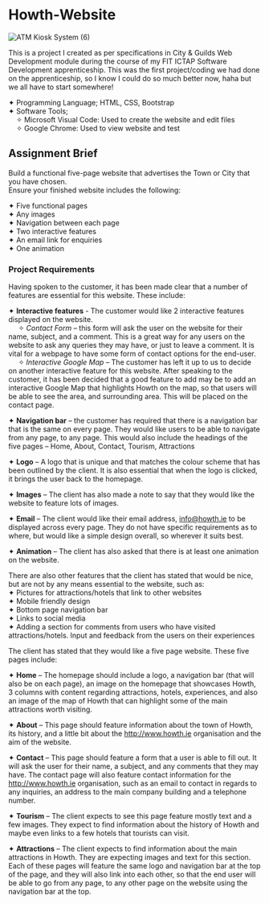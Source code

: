 # Howth-Website
![ATM Kiosk System (6)](https://user-images.githubusercontent.com/22479692/124028598-17d0c800-d9ec-11eb-9b6f-525d54e6baa3.png)

This is a project I created as per specifications in City & Guilds Web Development module during the course of my FIT ICTAP Software Development apprenticeship.
This was the first project/coding we had done on the apprenticeship, so I know I could do so much better now, haha but we all have to start somewhere!

 ✦ Programming Language; HTML, CSS, Bootstrap  
   ✦ Software Tools;  
    &nbsp;&nbsp;&nbsp;&nbsp;✧ Microsoft Visual Code: Used to create the website and edit files  
    &nbsp;&nbsp;&nbsp;&nbsp;✧ Google Chrome: Used to view website and test 
    
    
## Assignment Brief   
  
Build a functional five-page website that advertises the Town or City that you have chosen.  
Ensure your finished website includes the following:  
  
  ✦	Five functional pages  
  ✦	Any images  
  ✦	Navigation between each page  
  ✦	Two interactive features  
  ✦	An email link for enquiries  
  ✦	One animation  


### Project Requirements
Having spoken to the customer, it has been made clear that a number of 
features are essential for this website. These include:  
  
✦ **Interactive features** -
The customer would like 2 interactive features displayed on the 
website.   
&nbsp;&nbsp;&nbsp;&nbsp; ✧ *Contact Form* – this form will ask the user on the website for their 
name, subject, and a comment. This is a great way for any users on 
the website to ask any queries they may have, or just to leave a 
comment. It is vital for a webpage to have some form of contact 
options for the end-user.  
&nbsp;&nbsp;&nbsp;&nbsp; ✧ *Interactive Google Map* – The customer has left it up to us to 
decide on another interactive feature for this website. After speaking 
to the customer, it has been decided that a good feature to add may 
be to add an interactive Google Map that highlights Howth on the 
map, so that users will be able to see the area, and surrounding 
area. This will be placed on the contact page.

✦ **Navigation bar** – the customer has required that there is a 
navigation bar that is the same on every page. They would like users 
to be able to navigate from any page, to any page. This would also 
include the headings of the five pages – Home, About, Contact, 
Tourism, Attractions

✦ **Logo** – A logo that is unique and that matches the colour scheme 
that has been outlined by the client. It is also essential that when the 
logo is clicked, it brings the user back to the homepage. 

✦ **Images** – The client has also made a note to say that they would
like the website to feature lots of images.

✦ **Email** – The client would like their email address, info@howth.ie to 
be displayed across every page. They do not have specific 
requirements as to where, but would like a simple design overall, so 
wherever it suits best. 

✦ **Animation** – The client has also asked that there is at least one 
animation on the website.

  There are also other features that the client has stated that would be 
nice, but are not by any means essential to the website, such as:  
  ✦ Pictures for attractions/hotels that link to other websites  
  ✦ Mobile friendly design  
  ✦ Bottom page navigation bar  
  ✦ Links to social media  
  ✦ Adding a section for comments from users who have visited 
attractions/hotels. Input and feedback from the users on their 
experiences  
  
The client has stated that they would like a five page website. These five 
pages include:  
  
  ✦ **Home** – The homepage should include a logo, a navigation bar 
(that will also be on each page), an image on the homepage that 
showcases Howth, 3 columns with content regarding attractions, 
hotels, experiences, and also an image of the map of Howth that 
can highlight some of the main attractions worth visiting.  
  
  ✦ **About** – This page should feature information about the town of 
Howth, its history, and a little bit about the http://www.howth.ie
organisation and the aim of the website.  
  
  ✦ **Contact** – This page should feature a form that a user is able to fill 
out. It will ask the user for their name, a subject, and any 
comments that they may have. The contact page will also feature 
contact information for the http://www.howth.ie organisation, such 
as an email to contact in regards to any inquiries, an address to 
the main company building and a telephone number.   

  ✦ **Tourism** – The client expects to see this page feature mostly text 
and a few images. They expect to find information about the 
history of Howth and maybe even links to a few hotels that tourists 
can visit.  

  ✦ **Attractions** – The client expects to find information about the main 
attractions in Howth. They are expecting images and text for this 
section. 
Each of these pages will feature the same logo and navigation bar at the 
top of the page, and they will also link into each other, so that the end 
user will be able to go from any page, to any other page on the website 
using the navigation bar at the top.
